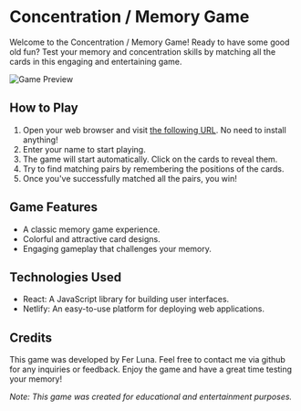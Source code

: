# Concentration / Memory Game
Welcome to the Concentration / Memory Game! Ready to have some good old fun? Test your memory and concentration skills by matching all the cards in this engaging and entertaining game.

![Game Preview]()

## How to Play
1. Open your web browser and visit [the following URL](https://ferlu-memory-game.netlify.app/). No need to install anything!
2. Enter your name to start playing.
3. The game will start automatically. Click on the cards to reveal them.
3. Try to find matching pairs by remembering the positions of the cards.
4. Once you've successfully matched all the pairs, you win!

## Game Features
- A classic memory game experience.
- Colorful and attractive card designs.
- Engaging gameplay that challenges your memory.

## Technologies Used
- React: A JavaScript library for building user interfaces.
- Netlify: An easy-to-use platform for deploying web applications.

## Credits
This game was developed by Fer Luna. Feel free to contact me via github for any inquiries or feedback.
Enjoy the game and have a great time testing your memory!

*Note: This game was created for educational and entertainment purposes.*
